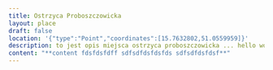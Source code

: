 ```yaml
---
title: Ostrzyca Proboszczowicka
layout: place
draft: false
location: '{"type":"Point","coordinates":[15.7632802,51.0559959]}'
description: to jest opis miejsca ostrzyca proboszczowicka ... hello world !!!
content: "**c﻿ontent fdsfdsfdff sdfsdfdsfdsfds sdfsdfdsfdsf**"
---
```

